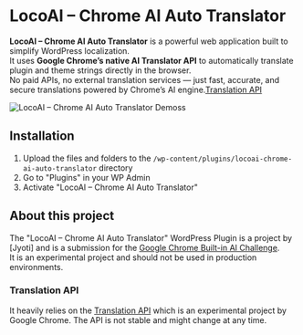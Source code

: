 # LocoAI – Chrome AI Auto Translator

**LocoAI – Chrome AI Auto Translator** is a powerful web application built to simplify WordPress localization.  
It uses **Google Chrome’s native AI Translator API** to automatically translate plugin and theme strings directly in the browser.  
No paid APIs, no external translation services — just fast, accurate, and secure translations powered by Chrome’s AI engine.[Translation API](https://developer.chrome.com/docs/ai/translator-api)

![LocoAI – Chrome AI Auto Translator Demoss](https://locoai-chrome-ai-translation.instawp.co/wp-content/uploads/2025/10/lv_0_20251031115638-ezgif.com-optimize.gif)

## Installation
1. Upload the files and folders to the `/wp-content/plugins/locoai-chrome-ai-auto-translator` directory
2. Go to "Plugins" in your WP Admin
3. Activate "LocoAI – Chrome AI Auto Translator"

## About this project
The "LocoAI – Chrome AI Auto Translator" WordPress Plugin is a project by [Jyoti] and is a submission for the [Google Chrome Built-in AI Challenge](https://googlechromeai.devpost.com/).  
It is an experimental project and should not be used in production environments.

### Translation API
It heavily relies on the [Translation API](https://developer.chrome.com/docs/ai/translator-api) which is an experimental project by Google Chrome. The API is not stable and might change at any time.
